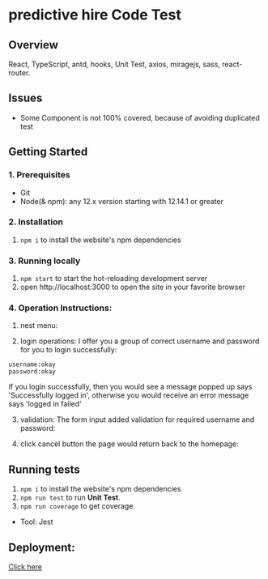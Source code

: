 # predictive hire Code Test

## Overview

React, TypeScript, antd, hooks, Unit Test, axios, miragejs, sass, react-router.

## Issues

- Some Component is not 100% covered, because of avoiding duplicated test

## Getting Started

### 1. Prerequisites

- Git
- Node(& npm): any 12.x version starting with 12.14.1 or greater

### 2. Installation

1. `npm i` to install the website's npm dependencies

### 3. Running locally

1. `npm start` to start the hot-reloading development server
2. open http://localhost:3000 to open the site in your favorite browser

### 4. Operation Instructions:

1. nest menu:

2. login operations:
I offer you a group of correct username and password for you to login successfully:
```
username:okay
password:okay
```
If you login successfully, then you would see a message popped up says 'Successfully logged in', otherwise you would receive an error message says 'logged in failed'

3. validation:
The form input added validation for required username and password:

4. click cancel button the page would return back to the homepage:
## Running tests

1. `npm i` to install the website's npm dependencies
2. `npm run test` to run __Unit Test__.
4. `npm run coverage` to get coverage.

- Tool: Jest

## Deployment:
[Click here](https://nervous-cori-35811d.netlify.app/)
